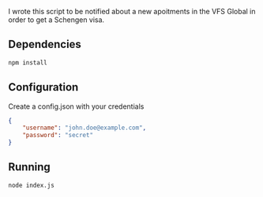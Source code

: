 I wrote this script to be notified about a new apoitments in the VFS Global in order to get a Schengen visa.

## Dependencies
```sh
npm install
```

## Configuration
Create a config.json with your credentials
```json
{
    "username": "john.doe@example.com",
    "password": "secret"
}
```

## Running
```sh
node index.js
```